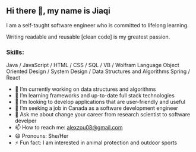 ## Hi there 👋, my name is Jiaqi

I am a self-taught software engineer who is committed to lifelong learning.

Writing readable and reusable [clean code] is my greatest passion. 

### Skills: 
Java / JavaScript / HTML / CSS / SQL / VB / Wolfram Language
Object Oriented Design / System Design / Data Structures and Algorithms 
Spring / React

- 🔭 I’m currently working on data structures and algorithms
- 🌱 I’m learning frameworks and up-to-date full stack technologies 
- 👯 I’m looking to develop applications that are user-friendly and useful
- 🤔 I’m seeking a job in Canada as a software development engineer
- 💬 Ask me about change your career from research scientist to software develper
- 📫 How to reach me: alexzou08@gmail.com
- 😄 Pronouns: She/Her 
- ⚡ Fun fact: I am interested in animal protection and outdoor sports

<!---
[![Top Langs](https://github-readme-stats.vercel.app/api/top-langs/?username=alexzou08&layout=compact&theme=radical)](https://github.com/anuraghazra/github-readme-stats)
alexzou08/alexzou08 is a ✨ special ✨ repository because its `README.md` (this file) appears on your GitHub profile.
You can click the Preview link to take a look at your changes.
--->
